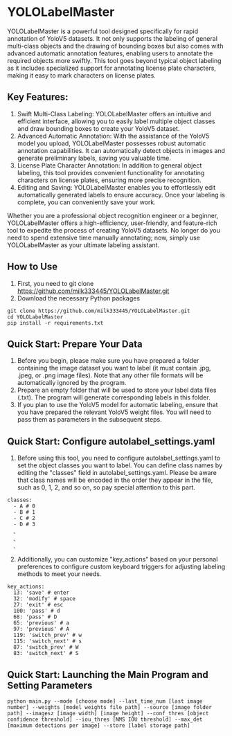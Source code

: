 # YOLOLabelMaster
YOLOLabelMaster is a powerful tool designed specifically for rapid annotation of YoloV5 datasets. It not only supports the labeling of general multi-class objects and the drawing of bounding boxes but also comes with advanced automatic annotation features, enabling users to annotate the required objects more swiftly. This tool goes beyond typical object labeling as it includes specialized support for annotating license plate characters, making it easy to mark characters on license plates.

## Key Features:
1. Swift Multi-Class Labeling: YOLOLabelMaster offers an intuitive and efficient interface, allowing you to easily label multiple object classes and draw bounding boxes to create your YoloV5 dataset.
2. Advanced Automatic Annotation: With the assistance of the YoloV5 model you upload, YOLOLabelMaster possesses robust automatic annotation capabilities. It can automatically detect objects in images and generate preliminary labels, saving you valuable time.
3. License Plate Character Annotation: In addition to general object labeling, this tool provides convenient functionality for annotating characters on license plates, ensuring more precise recognition.
4. Editing and Saving: YOLOLabelMaster enables you to effortlessly edit automatically generated labels to ensure accuracy. Once your labeling is complete, you can conveniently save your work.

Whether you are a professional object recognition engineer or a beginner, YOLOLabelMaster offers a high-efficiency, user-friendly, and feature-rich tool to expedite the process of creating YoloV5 datasets. No longer do you need to spend extensive time manually annotating; now, simply use YOLOLabelMaster as your ultimate labeling assistant.

## How to Use
1. First, you need to git clone https://github.com/milk333445/YOLOLabelMaster.git
2. Download the necessary Python packages
```python=
git clone https://github.com/milk333445/YOLOLabelMaster.git
cd YOLOLabelMaster
pip install -r requirements.txt
```

## Quick Start: Prepare Your Data
1. Before you begin, please make sure you have prepared a folder containing the image dataset you want to label (it must contain .jpg, .jpeg, or .png image files). Note that any other file formats will be automatically ignored by the program.
2. Prepare an empty folder that will be used to store your label data files (.txt). The program will generate corresponding labels in this folder.
3. If you plan to use the YoloV5 model for automatic labeling, ensure that you have prepared the relevant YoloV5 weight files. You will need to pass them as parameters in the subsequent steps.

## Quick Start: Configure autolabel_settings.yaml
1. Before using this tool, you need to configure autolabel_settings.yaml to set the object classes you want to label. You can define class names by editing the "classes" field in autolabel_settings.yaml. Please be aware that class names will be encoded in the order they appear in the file, such as 0, 1, 2, and so on, so pay special attention to this part.
```python=
classes:
  - A # 0
  - B # 1
  - C # 2
  - D # 3
  、
  、
  、
```

2. Additionally, you can customize "key_actions" based on your personal preferences to configure custom keyboard triggers for adjusting labeling methods to meet your needs.
```python=
key_actions:
  13: 'save' # enter
  32: 'modify' # space
  27: 'exit' # esc
  100: 'pass' # d
  68: 'pass' # D
  65: 'previous' # a
  97: 'previous' # A
  119: 'switch_prev' # w
  115: 'switch_next' # s
  87: 'switch_prev' # W
  83: 'switch_next' # S
```

## Quick Start: Launching the Main Program and Setting Parameters
```python=
python main.py --mode [choose mode] --last_time_num [last image number] --weights [model weights file path] --source [image folder path] --imagesz [image width] [image height] --conf_thres [object confidence threshold] --iou_thres [NMS IOU threshold] --max_det [maximum detections per image] --store [label storage path]
```










